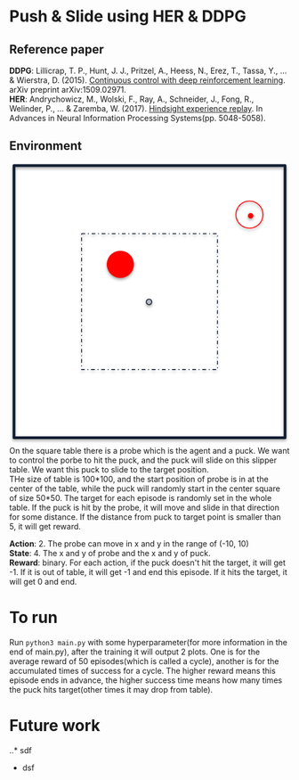 # Push & Slide using HER & DDPG
## Reference paper
**DDPG**: Lillicrap, T. P., Hunt, J. J., Pritzel, A., Heess, N., Erez, T., Tassa, Y., ... & Wierstra, D. (2015). [Continuous control with deep reinforcement learning](https://arxiv.org/pdf/1509.02971.pdf). arXiv preprint arXiv:1509.02971.  
**HER**: Andrychowicz, M., Wolski, F., Ray, A., Schneider, J., Fong, R., Welinder, P., ... & Zaremba, W. (2017). [Hindsight experience replay](https://arxiv.org/pdf/1707.01495.pdf). In Advances in Neural Information Processing Systems(pp. 5048-5058).  
## Environment
![alt text](table.png)  
On the square table there is a probe which is the agent and a puck. We want to control the porbe to hit the puck, and the puck will slide on this slipper table. We want this puck to slide to the target position.  
THe size of table is 100\*100, and the start position of probe is in at the center of the table, while the puck will randomly start in the center square of size 50\*50. The target for each episode is randomly set in the whole table. If the puck is hit by the probe, it will move and slide in that direction for some distance. If the distance from puck to target point is smaller than 5, it will get reward.

**Action**: 2. The probe can move in x and y in the range of (-10, 10)  
**State**: 4. The x and y of probe and the x and y of puck.  
**Reward**: binary. For each action, if the puck doesn't hit the target, it will get -1. If it is out of table, it will get -1 and end this episode. If it hits the target, it will get 0 and end.
# To run
Run `python3 main.py` with some hyperparameter(for more information in the end of main.py), after the training it will output 2 plots. One is for the average reward of 50 episodes(which is called a cycle), another is for the accumulated times of success for a cycle. The higher reward means this episode ends in advance, the higher success time means how many times the puck hits target(other times it may drop from table).
# Future work
..* sdf
* dsf
